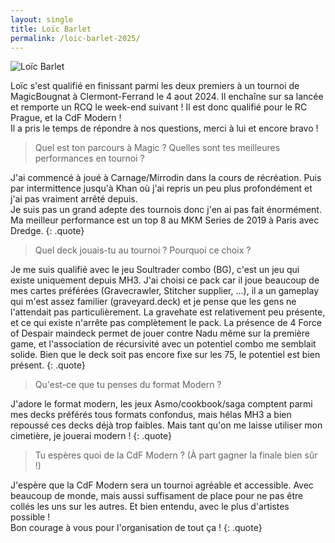 ```yaml
---
layout: single
title: Loïc Barlet
permalink: /loic-barlet-2025/
---
```


<p class="text-align-center"><img src="{{ site.url }}{{ site.baseurl }}/assets/images/loic_barlet_photo.jpg" alt="Loïc Barlet" /></p>

Loïc s'est qualifié en finissant parmi les deux premiers à un tournoi de MagicBougnat à Clermont-Ferrand le 4 aout 2024. Il enchaîne sur sa lancée et remporte un RCQ le week-end suivant ! Il est donc qualifié pour le RC Prague, et la CdF Modern !  
Il a pris le temps de répondre à nos questions, merci à lui et encore bravo !

> Quel est ton parcours à Magic ? Quelles sont tes meilleures performances en tournoi ?

J'ai commencé à joué à Carnage/Mirrodin dans la cours de récréation. Puis par intermittence jusqu'à Khan où j'ai repris un peu plus profondément et j'ai pas vraiment arrêté depuis.  
Je suis pas un grand adepte des tournois donc j'en ai pas fait énormément. Ma meilleur performance est un top 8 au MKM Series de 2019 à Paris avec Dredge. 
{: .quote}

> Quel deck jouais-tu au tournoi ? Pourquoi ce choix ?

Je me suis qualifié avec le jeu Soultrader combo (BG), c'est un jeu qui existe uniquement depuis MH3. J'ai choisi ce pack car il joue beaucoup de mes cartes préférées (Gravecrawler, Stitcher supplier, ...), il a un gameplay qui m'est assez familier (graveyard.deck) et je pense que les gens ne l'attendait pas particulièrement. La gravehate est relativement peu présente, et ce qui existe n'arrête pas complètement le pack. La présence de 4 Force of Despair maindeck permet de jouer contre Nadu même sur la première game, et l'association de récursivité avec un potentiel combo me semblait solide. Bien que le deck soit pas encore fixe sur les 75, le potentiel est bien présent.
{: .quote}

> Qu'est-ce que tu penses du format Modern ?

J'adore le format modern, les jeux Asmo/cookbook/saga comptent parmi mes decks préférés tous formats confondus, mais hélas MH3 a bien repoussé ces decks déjà trop faibles. Mais tant qu'on me laisse utiliser mon cimetière, je jouerai modern !
{: .quote}

> Tu espères quoi de la CdF Modern ? (À part gagner la finale bien sûr !)

J'espère que la CdF Modern sera un tournoi agréable et accessible. Avec beaucoup de monde, mais aussi suffisament de place pour ne pas être collés les uns sur les autres. Et bien entendu, avec le plus d'artistes possible !  
Bon courage à vous pour l'organisation de tout ça !
{: .quote}

